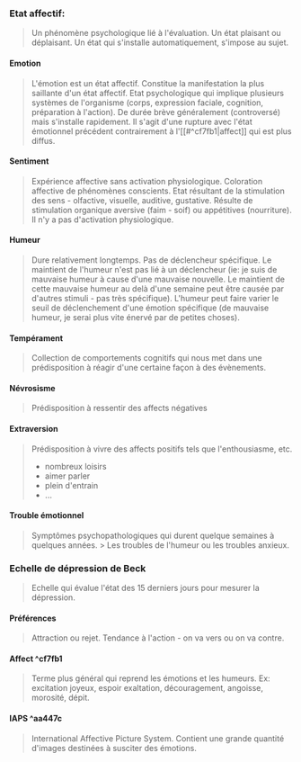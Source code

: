 ### Etat affectif:
>Un phénomène psychologique lié à l'évaluation. Un état plaisant ou déplaisant.
>Un état qui s'installe automatiquement, s'impose au sujet.

#### Emotion
>L'émotion est un état affectif. Constitue la manifestation la plus saillante d'un état affectif. Etat psychologique qui implique plusieurs systèmes de l'organisme (corps, expression faciale, cognition, préparation à l'action). De durée brève généralement (controversé) mais s'installe rapidement. Il s'agit d'une rupture avec l'état émotionnel précédent contrairement à l'[[#^cf7fb1|affect]] qui est plus diffus.

#### Sentiment
>Expérience affective sans activation physiologique. Coloration affective de phénomènes conscients. Etat résultant de la stimulation des sens - olfactive, visuelle, auditive, gustative. 
>Résulte de stimulation organique aversive (faim - soif) ou appétitives (nourriture).
>Il n'y a pas d'activation physiologique.

#### Humeur
>Dure relativement longtemps. Pas de déclencheur spécifique. Le maintient de l'humeur n'est pas lié à un déclencheur (ie: je suis de mauvaise humeur à cause d'une mauvaise nouvelle. Le maintient de cette mauvaise humeur au delà d'une semaine peut être causée par d'autres stimuli - pas très spécifique). 
>L'humeur peut faire varier le seuil de déclenchement d'une émotion spécifique (de mauvaise humeur, je serai plus vite énervé par de petites choses).

#### Tempérament
>Collection de comportements cognitifs qui nous met dans une prédisposition à réagir d'une certaine façon à des évènements.

#### Névrosisme
>Prédisposition à ressentir des affects négatives

#### Extraversion
> Prédisposition à vivre des affects positifs tels que l'enthousiasme, etc.
> - nombreux loisirs
> - aimer parler
> - plein d'entrain
> - ...

#### Trouble émotionnel
>Symptômes psychopathologiques qui durent quelque semaines à quelques années. > 
>Les troubles de l'humeur ou les troubles anxieux.

### Echelle de dépression de Beck
>Echelle qui évalue l'état des 15 derniers jours pour mesurer la dépression.

#### Préférences 
>Attraction ou rejet. Tendance à l'action - on va vers ou on va contre.

#### Affect ^cf7fb1
>Terme plus général qui reprend les émotions et les humeurs.
>Ex: excitation joyeux, espoir exaltation, découragement, angoisse, morosité, dépit.

#### IAPS ^aa447c
>International Affective Picture System. Contient une grande quantité d'images destinées à susciter des émotions.






